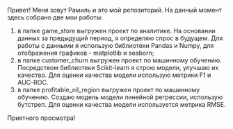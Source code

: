 Привет!
Меня зовут Рамиль и это мой репозиторий. На данный момент здесь собрано две мои работы:
1. в папке game_store выгружен проект по аналитике. На основании данных за предыдущий период, я определяю спрос в будущем. Для работы с данными я использую библиотеки Pandas и Numpy, для отображения графиков - matplotlib и seaborn;
2. в папке customer_churn выгружен проект по машинному обучению. Посредством библиотеки Scikit-learn я строю модели, улучшаю их качество. Для оценки качества модели использую метрики F1 и AUC-ROC.
3. в папке profitable_oil_region выгружен проект по машинному обучению. Создаю модель модели линейной регрессии, использую бутстреп. Для оценки качества модели используется метрика RMSE.

Приятного просмотра!
